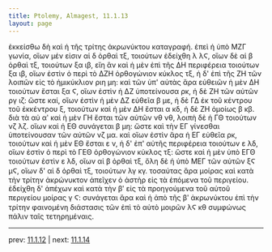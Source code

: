 ```yaml
---
title: Ptolemy, Almagest, 11.1.13
layout: page
---
```


ἐκκείσθω δὴ καὶ ἡ τῆς τρίτης ἀκρωνύκτου καταγραφή. ἐπεὶ ἡ ὑπὸ ΜΖΓ γωνία, οἵων μέν εἰσιν αἱ δ ὀρθαὶ τξ, τοιούτων ἐδείχθη λ λϚ, οἵων δὲ αἱ β ὀρθαὶ τξ, τοιούτων ξα ιβ, εἴη ἂν καὶ ἡ μὲν ἐπὶ τῆς ΔΗ περιφέρεια τοιούτων ξα ιβ, οἵων ἐστὶν ὁ περὶ τὸ ΔΖΗ ὀρθογώνιον κύκλος τξ, ἡ δ' ἐπὶ τῆς ΖΗ τῶν λοιπῶν εἰς τὸ ἡμικύκλιον ριη μη: καὶ τῶν ὑπ' αὐτὰς ἄρα εὐθειῶν ἡ μὲν ΔΗ τοιούτων ἔσται ξα Ϛ, οἵων ἐστὶν ἡ ΔΖ ὑποτείνουσα ρκ, ἡ δὲ ΖΗ τῶν αὐτῶν ργ ιζ: ὥστε καί, οἵων ἐστὶν ἡ μὲν ΔΖ εὐθεῖα β με, ἡ δὲ ΓΔ ἐκ τοῦ κέντρου τοῦ ἐκκέντρου ξ, τοιούτων καὶ ἡ μὲν ΔΗ ἔσται α κδ, ἡ δὲ ΖΗ ὁμοίως β κβ. διὰ τὰ αὐ αʹ καὶ ἡ μὲν ΓΗ ἔσται τῶν αὐτῶν νθ νθ, λοιπὴ δὲ ἡ ΓΘ τοιούτων νζ λζ. οἵων καὶ ἡ ΕΘ συνάγεται β μη: ὥστε καὶ τὴν ΕΓ γίνεσθαι ὑποτείνουσαν τῶν αὐτῶν νζ μα. καὶ οἵων ἐστὶν ἄρα ἡ ΕΓ εὐθεῖα ρκ, τοιούτων καὶ ἡ μὲν ΕΘ ἔσται ε ν, ἡ δ' ἐπ' αὐτῆς περιφέρεια τοιούτων ε λδ, οἵων ἐστὶν ὁ περὶ τὸ ΓΕΘ ὀρθογώνιον κύκλος τξ: ὥστε καὶ ἡ μὲν ὑπὸ ΕΓΘ τοιούτων ἐστὶν ε λδ, οἵων αἱ β ὀρθαὶ τξ, ὅλη δὲ ἡ ὑπὸ ΜΕΓ τῶν αὐτῶν ξϚ μϚ, οἵων δ' αἱ δ ὀρθαὶ τξ, τοιούτων λγ κγ. τοσαύτας ἄρα μοίρας καὶ κατὰ τὴν τρίτην ἀκρώνυκτον ἀπεῖχεν ὁ ἀστὴρ εἰς τὰ ἑπόμενα τοῦ περιγείου. ἐδείχθη δ' ἀπέχων καὶ κατὰ τὴν βʹ εἰς τὰ προηγούμενα τοῦ αὐτοῦ περιγείου μοίρας γ Ϛ: συνάγεται ἄρα καὶ ἡ ἀπὸ τῆς βʹ ἀκρωνύκτου ἐπὶ τὴν τρίτην φαινομένη διάστασις τῶν ἐπὶ τὸ αὐτὸ μοιρῶν λϚ κθ συμφώνως πάλιν ταῖς τετηρημέναις. 

---

prev: [11.1.12](../11.1.12/) | next: [11.1.14](../11.1.14/)

